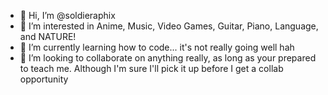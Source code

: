 - 👋 Hi, I’m @soldieraphix
- 👀 I’m interested in Anime, Music, Video Games, Guitar, Piano, Language, and NATURE!
- 🌱 I’m currently learning how to code... it's not really going well hah
- 💞️ I’m looking to collaborate on anything really, as long as your prepared to teach me. Although I'm sure I'll pick it up before I get a collab opportunity

<!---
soldieraphix/soldieraphix is a ✨ special ✨ repository because its `README.md` (this file) appears on your GitHub profile.
You can click the Preview link to take a look at your changes.
--->
